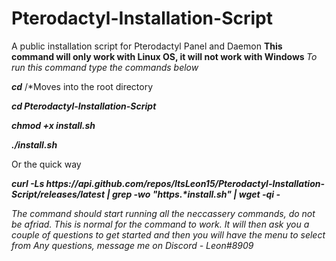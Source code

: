 # Pterodactyl-Installation-Script
A public installation script for Pterodactyl Panel and Daemon
<b> This command will only work with Linux OS, it will not work with Windows </b>
<i> To run this command type the commands below </i>
<p></p>
<p><b><i>cd</b></i>  /*Moves into the root directory</p>
<p><b><i>cd Pterodactyl-Installation-Script</b></i></p>
<p><b><i>chmod +x install.sh</b></i></p>
<p><b><i>./install.sh</b></i></p>
<p>Or the quick way</p>
<p><b><i>curl -Ls https://api.github.com/repos/ItsLeon15/Pterodactyl-Installation-Script/releases/latest | grep -wo "https.*install.sh" | wget -qi -</p></b></i>
<i>The command should start running all the neccassery commands, do not be afriad. This is normal for the command to work.</i>
<i>It will then ask you a couple of questions to get started and then you will have the menu to select from </i>
<i>Any questions, message me on Discord - Leon#8909<i>

